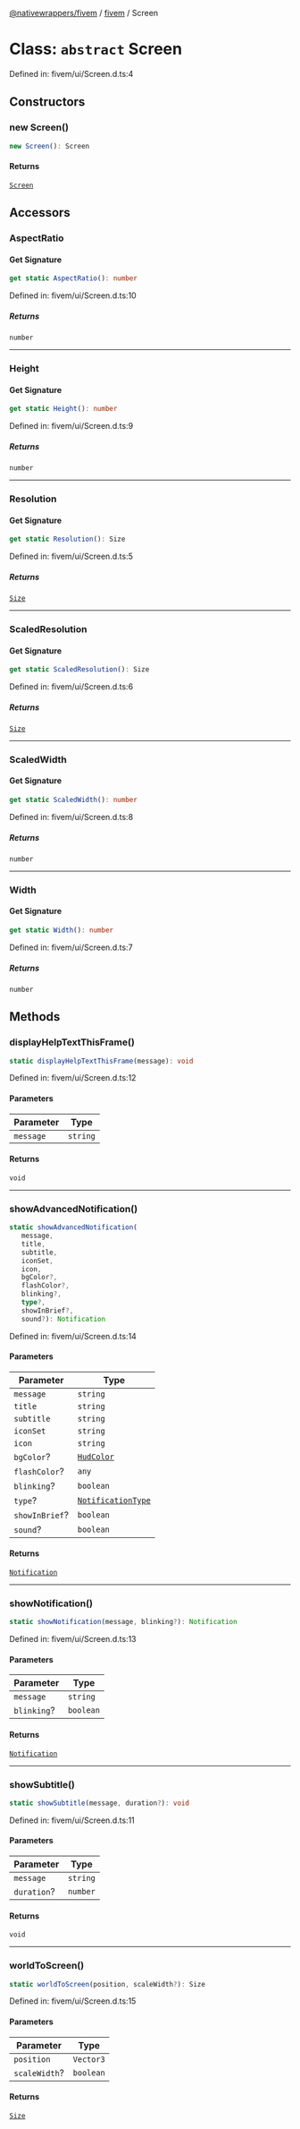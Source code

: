 [@nativewrappers/fivem](../../README.md) / [fivem](../README.md) / Screen

# Class: `abstract` Screen

Defined in: fivem/ui/Screen.d.ts:4

## Constructors

### new Screen()

```ts
new Screen(): Screen
```

#### Returns

[`Screen`](Screen.md)

## Accessors

### AspectRatio

#### Get Signature

```ts
get static AspectRatio(): number
```

Defined in: fivem/ui/Screen.d.ts:10

##### Returns

`number`

***

### Height

#### Get Signature

```ts
get static Height(): number
```

Defined in: fivem/ui/Screen.d.ts:9

##### Returns

`number`

***

### Resolution

#### Get Signature

```ts
get static Resolution(): Size
```

Defined in: fivem/ui/Screen.d.ts:5

##### Returns

[`Size`](Size.md)

***

### ScaledResolution

#### Get Signature

```ts
get static ScaledResolution(): Size
```

Defined in: fivem/ui/Screen.d.ts:6

##### Returns

[`Size`](Size.md)

***

### ScaledWidth

#### Get Signature

```ts
get static ScaledWidth(): number
```

Defined in: fivem/ui/Screen.d.ts:8

##### Returns

`number`

***

### Width

#### Get Signature

```ts
get static Width(): number
```

Defined in: fivem/ui/Screen.d.ts:7

##### Returns

`number`

## Methods

### displayHelpTextThisFrame()

```ts
static displayHelpTextThisFrame(message): void
```

Defined in: fivem/ui/Screen.d.ts:12

#### Parameters

| Parameter | Type |
| ------ | ------ |
| `message` | `string` |

#### Returns

`void`

***

### showAdvancedNotification()

```ts
static showAdvancedNotification(
   message, 
   title, 
   subtitle, 
   iconSet, 
   icon, 
   bgColor?, 
   flashColor?, 
   blinking?, 
   type?, 
   showInBrief?, 
   sound?): Notification
```

Defined in: fivem/ui/Screen.d.ts:14

#### Parameters

| Parameter | Type |
| ------ | ------ |
| `message` | `string` |
| `title` | `string` |
| `subtitle` | `string` |
| `iconSet` | `string` |
| `icon` | `string` |
| `bgColor`? | [`HudColor`](../enumerations/HudColor.md) |
| `flashColor`? | `any` |
| `blinking`? | `boolean` |
| `type`? | [`NotificationType`](../enumerations/NotificationType.md) |
| `showInBrief`? | `boolean` |
| `sound`? | `boolean` |

#### Returns

[`Notification`](Notification.md)

***

### showNotification()

```ts
static showNotification(message, blinking?): Notification
```

Defined in: fivem/ui/Screen.d.ts:13

#### Parameters

| Parameter | Type |
| ------ | ------ |
| `message` | `string` |
| `blinking`? | `boolean` |

#### Returns

[`Notification`](Notification.md)

***

### showSubtitle()

```ts
static showSubtitle(message, duration?): void
```

Defined in: fivem/ui/Screen.d.ts:11

#### Parameters

| Parameter | Type |
| ------ | ------ |
| `message` | `string` |
| `duration`? | `number` |

#### Returns

`void`

***

### worldToScreen()

```ts
static worldToScreen(position, scaleWidth?): Size
```

Defined in: fivem/ui/Screen.d.ts:15

#### Parameters

| Parameter | Type |
| ------ | ------ |
| `position` | `Vector3` |
| `scaleWidth`? | `boolean` |

#### Returns

[`Size`](Size.md)
